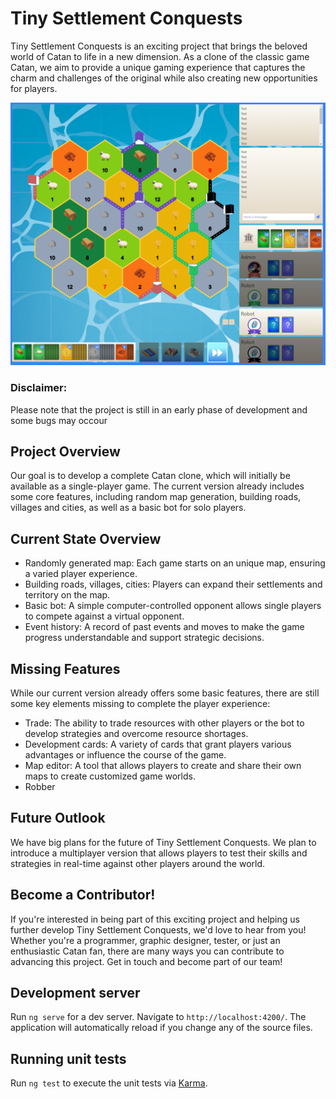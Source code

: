 # Tiny Settlement Conquests
Tiny Settlement Conquests is an exciting project that brings the beloved world of Catan to life in a new dimension. As a clone of the classic game Catan, we aim to provide a unique gaming experience that captures the charm and challenges of the original while also creating new opportunities for players.

![alt text](image.png)



### Disclaimer:
 Please note that the project is still in an early phase of development and some bugs may occour

## Project Overview
Our goal is to develop a complete Catan clone, which will initially be available as a single-player game. The current version already includes some core features, including random map generation, building roads, villages and cities, as well as a basic bot for solo players.

## Current State Overview
- Randomly generated map: Each game starts on an unique map, ensuring a varied player experience.
- Building roads, villages, cities: Players can expand their settlements and territory on the map.
- Basic bot: A simple computer-controlled opponent allows single players to compete against a virtual opponent.
- Event history: A record of past events and moves to make the game progress understandable and support strategic decisions.

## Missing Features
While our current version already offers some basic features, there are still some key elements missing to complete the player experience:

- Trade: The ability to trade resources with other players or the bot to develop strategies and overcome resource shortages.
- Development cards: A variety of cards that grant players various advantages or influence the course of the game.
- Map editor: A tool that allows players to create and share their own maps to create customized game worlds.
- Robber

## Future Outlook
We have big plans for the future of Tiny Settlement Conquests. We plan to introduce a multiplayer version that allows players to test their skills and strategies in real-time against other players around the world.

## Become a Contributor!
If you're interested in being part of this exciting project and helping us further develop Tiny Settlement Conquests, we'd love to hear from you! Whether you're a programmer, graphic designer, tester, or just an enthusiastic Catan fan, there are many ways you can contribute to advancing this project. Get in touch and become part of our team!

## Development server

Run `ng serve` for a dev server. Navigate to `http://localhost:4200/`. The application will automatically reload if you change any of the source files.

## Running unit tests

Run `ng test` to execute the unit tests via [Karma](https://karma-runner.github.io).
